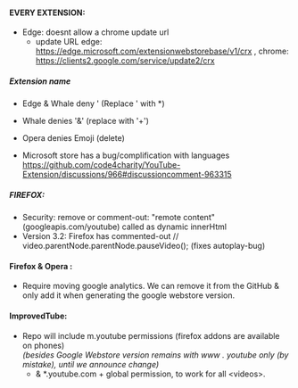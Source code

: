 #### EVERY EXTENSION: 
- Edge: doesnt allow a chrome update url 
  - update URL  edge:  https://edge.microsoft.com/extensionwebstorebase/v1/crx ,  chrome: https://clients2.google.com/service/update2/crx 

##### Extension name

  - Edge & Whale deny '  (Replace ' with *) 
  - Whale denies '&' (replace with '+')  
  - Opera denies Emoji (delete)

- Microsoft store has a bug/complification with languages https://github.com/code4charity/YouTube-Extension/discussions/966#discussioncomment-963315

##### FIREFOX: 

- Security: remove or comment-out:  "remote content" (googleapis.com/youtube) called as dynamic innerHtml
- Version 3.2: Firefox has commented-out  // video.parentNode.parentNode.pauseVideo();  (fixes autoplay-bug)

#### Firefox & Opera :   

- Require moving google analytics. We can remove it from the GitHub & only add it when generating the google webstore version.

#### ImprovedTube:
- Repo will include m.youtube permissions (firefox addons are available on phones) <br>    _(besides Google Webstore version remains with www . youtube only (by mistake), until we announce change)_
  - & *.youtube.com  + global permission, to work for all \<videos\>. 
     


